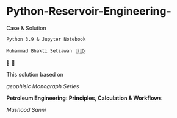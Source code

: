 # Python-Reservoir-Engineering-
Case &amp; Solution

```Python 3.9 & Jupyter Notebook```

```Muhammad Bhakti Setiawan ``` 🇮🇩

🚀 🚀

This solution based on

_geophisic Monograph Series_

__Petroleum Engineering: Principles, Calculation & Workflows__

_Mushood Sanni_
